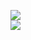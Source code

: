 [![](https://img.shields.io/badge/Made%20With-Github%20Spray-lightgrey.svg?style=for-the-badge&logo=github)](https://github.com/Annihil/github-spray#7097)  
[![](https://i.imgur.com/2DrTn0Z.gif)](https://github.com/Annihil/github-spray)